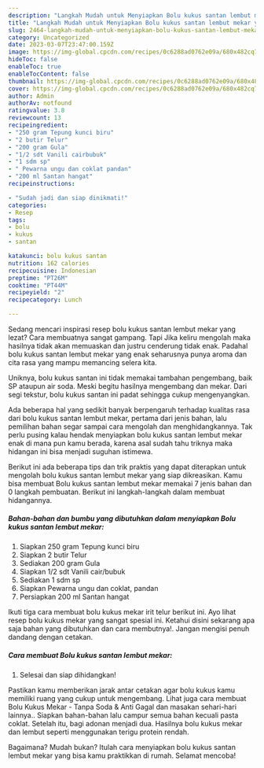 ```yaml
---
description: "Langkah Mudah untuk Menyiapkan Bolu kukus santan lembut mekar yang Enak Banget, Buat Buka Puasa Bikin Ngiler"
title: "Langkah Mudah untuk Menyiapkan Bolu kukus santan lembut mekar yang Enak Banget, Buat Buka Puasa Bikin Ngiler"
slug: 2464-langkah-mudah-untuk-menyiapkan-bolu-kukus-santan-lembut-mekar-yang-enak-banget-buat-buka-puasa-bikin-ngiler
category: Uncategorized
date: 2023-03-07T23:47:00.159Z
image: https://img-global.cpcdn.com/recipes/0c6288ad0762e09a/680x482cq70/bolu-kukus-santan-lembut-mekar-foto-resep-utama.jpg
hideToc: false
enableToc: true
enableTocContent: false
thumbnail: https://img-global.cpcdn.com/recipes/0c6288ad0762e09a/680x482cq70/bolu-kukus-santan-lembut-mekar-foto-resep-utama.jpg
cover: https://img-global.cpcdn.com/recipes/0c6288ad0762e09a/680x482cq70/bolu-kukus-santan-lembut-mekar-foto-resep-utama.jpg
author: Admin
authorAv: notfound
ratingvalue: 3.8
reviewcount: 13
recipeingredient:
- "250 gram Tepung kunci biru"
- "2 butir Telur"
- "200 gram Gula"
- "1/2 sdt Vanili cairbubuk"
- "1 sdm sp"
- " Pewarna ungu dan coklat pandan"
- "200 ml Santan hangat"
recipeinstructions:

- "Sudah jadi dan siap dinikmati!"
categories:
- Resep
tags:
- bolu
- kukus
- santan

katakunci: bolu kukus santan 
nutrition: 162 calories
recipecuisine: Indonesian
preptime: "PT26M"
cooktime: "PT44M"
recipeyield: "2"
recipecategory: Lunch

---
```



Sedang mencari inspirasi resep bolu kukus santan lembut mekar yang lezat? Cara membuatnya sangat gampang. Tapi Jika keliru mengolah maka hasilnya tidak akan memuaskan dan justru cenderung tidak enak. Padahal bolu kukus santan lembut mekar yang enak seharusnya punya aroma dan cita rasa yang mampu memancing selera kita.


Uniknya, bolu kukus santan ini tidak memakai tambahan pengembang, baik SP ataupun air soda. Meski begitu hasilnya mengembang dan mekar. Dari segi tekstur, bolu kukus santan ini padat sehingga cukup mengenyangkan.

Ada beberapa hal yang sedikit banyak berpengaruh terhadap kualitas rasa dari bolu kukus santan lembut mekar, pertama dari jenis bahan, lalu pemilihan bahan segar sampai cara mengolah dan menghidangkannya. Tak perlu pusing kalau hendak menyiapkan bolu kukus santan lembut mekar enak di mana pun kamu berada, karena asal sudah tahu triknya maka hidangan ini bisa menjadi suguhan istimewa.


Berikut ini ada beberapa tips dan trik praktis yang dapat diterapkan untuk mengolah bolu kukus santan lembut mekar yang siap dikreasikan. Kamu bisa membuat Bolu kukus santan lembut mekar memakai 7 jenis bahan dan 0 langkah pembuatan. Berikut ini langkah-langkah dalam membuat hidangannya.

<!--inarticleads1-->

##### Bahan-bahan dan bumbu yang dibutuhkan dalam menyiapkan Bolu kukus santan lembut mekar:

1. Siapkan 250 gram Tepung kunci biru
1. Siapkan 2 butir Telur
1. Sediakan 200 gram Gula
1. Siapkan 1/2 sdt Vanili cair/bubuk
1. Sediakan 1 sdm sp
1. Siapkan  Pewarna ungu dan coklat, pandan
1. Persiapkan 200 ml Santan hangat


Ikuti tiga cara membuat bolu kukus mekar irit telur berikut ini. Ayo lihat resep bolu kukus mekar yang sangat spesial ini. Ketahui disini sekarang apa saja bahan yang dibutuhkan dan cara membutnya!. Jangan mengisi penuh dandang dengan cetakan. 

<!--inarticleads2-->

##### Cara membuat Bolu kukus santan lembut mekar:


1. Selesai dan siap dihidangkan!

Pastikan kamu memberikan jarak antar cetakan agar bolu kukus kamu memiliki ruang yang cukup untuk mengembang. Lihat juga cara membuat Bolu Kukus Mekar - Tanpa Soda &amp; Anti Gagal dan masakan sehari-hari lainnya.. Siapkan bahan-bahan lalu campur semua bahan kecuali pasta coklat. Setelah itu, bagi adonan menjadi dua. Hasilnya bolu kukus mekar dan lembut seperti menggunakan terigu protein rendah. 

Bagaimana? Mudah bukan? Itulah cara menyiapkan bolu kukus santan lembut mekar yang bisa kamu praktikkan di rumah. Selamat mencoba!
